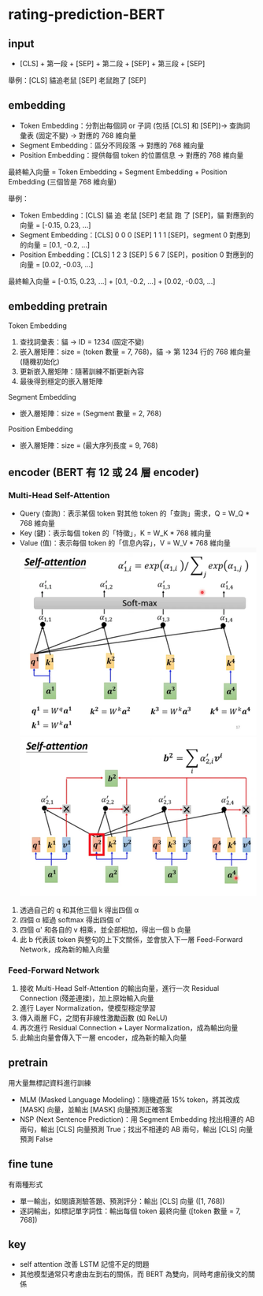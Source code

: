 # rating-prediction-BERT
## input
- [CLS] + 第一段 + [SEP] + 第二段 + [SEP] + 第三段 + [SEP]

舉例：[CLS] 貓追老鼠 [SEP] 老鼠跑了 [SEP]

## embedding
- Token Embedding：分割出每個詞 or 子詞 (包括 [CLS] 和 [SEP])-> 查詢詞彙表 (固定不變) -> 對應的 768 維向量
- Segment Embedding：區分不同段落 -> 對應的 768 維向量
- Position Embedding：提供每個 token 的位置信息 -> 對應的 768 維向量

最終輸入向量 = Token Embedding + Segment Embedding + Position Embedding (三個皆是 768 維向量)

舉例：
- Token Embedding：[CLS] 貓 追 老鼠 [SEP] 老鼠 跑 了 [SEP]，貓 對應到的向量 = [-0.15, 0.23, ...]
- Segment Embedding：[CLS] 0 0 0 [SEP] 1 1 1 [SEP]，segment 0 對應到的向量 = [0.1, -0.2, ...]
- Position Embedding：[CLS] 1 2 3 [SEP] 5 6 7 [SEP]，position 0 對應到的向量 = [0.02, -0.03, ...]

最終輸入向量 = [-0.15, 0.23, ...] + [0.1, -0.2, ...] + [0.02, -0.03, ...]

## embedding pretrain
Token Embedding
1. 查找詞彙表：貓 -> ID = 1234 (固定不變)
2. 嵌入層矩陣：size = (token 數量 = 7, 768)，貓 -> 第 1234 行的 768 維向量 (隨機初始化)
3. 更新嵌入層矩陣：隨著訓練不斷更新內容
4. 最後得到穩定的嵌入層矩陣

Segment Embedding  
- 嵌入層矩陣：size = (Segment 數量 = 2, 768)

Position Embedding  
- 嵌入層矩陣：size = (最大序列長度 = 9, 768)

## encoder (BERT 有 12 或 24 層 encoder)
### Multi-Head Self-Attention  
- Query (查詢)：表示某個 token 對其他 token 的「查詢」需求，Q = W_Q * 768 維向量
- Key (鍵)：表示每個 token 的「特徵」，K = W_K * 768 維向量
- Value (值)：表示每個 token 的「信息內容」，V = W_V * 768 維向量
![alt text](self_attention_1.png)  
![alt text](self_attention_2.png)  
1. 透過自己的 q 和其他三個 k 得出四個 α
2. 四個 α 經過 softmax 得出四個 α'
3. 四個 α' 和各自的 v 相乘，並全部相加，得出一個 b 向量
4. 此 b 代表該 token 與整句的上下文關係，並會放入下一層 Feed-Forward Network，成為新的輸入向量

### Feed-Forward Network
1. 接收 Multi-Head Self-Attention 的輸出向量，進行一次 Residual Connection (殘差連接)，加上原始輸入向量
2. 進行 Layer Normalization，使模型穩定學習
3. 傳入兩層 FC，之間有非線性激勵函數 (如 ReLU)
4. 再次進行 Residual Connection + Layer Normalization，成為輸出向量
5. 此輸出向量會傳入下一層 encoder，成為新的輸入向量

## pretrain
用大量無標記資料進行訓練
- MLM (Masked Language Modeling)：隨機遮蔽 15% token，將其改成 [MASK] 向量，並輸出 [MASK] 向量預測正確答案
- NSP (Next Sentence Prediction)：用 Segment Embedding 找出相連的 AB 兩句，輸出 [CLS] 向量預測 True；找出不相連的 AB 兩句，輸出 [CLS] 向量預測 False

## fine tune
有兩種形式  
- 單一輸出，如閱讀測驗答題、預測評分：輸出 [CLS] 向量 ([1, 768])
- 逐詞輸出，如標記單字詞性：輸出每個 token 最終向量 ([token 數量 = 7, 768])

## key
- self attention 改善 LSTM 記憶不足的問題
- 其他模型通常只考慮由左到右的關係，而 BERT 為雙向，同時考慮前後文的關係
